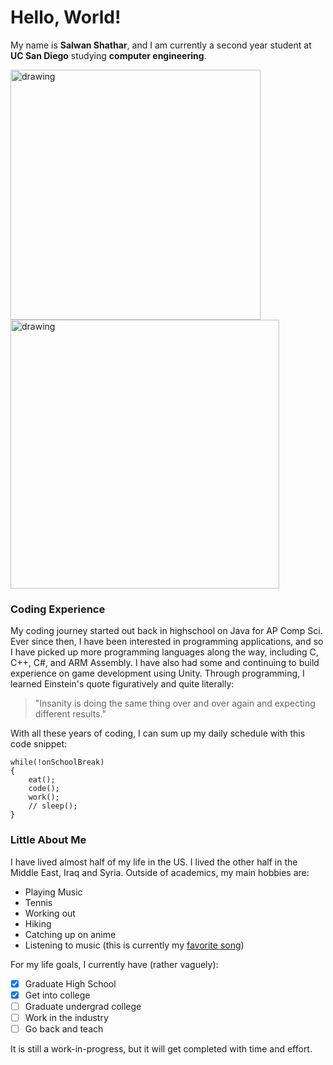 # Hello, World!
My name is **Salwan Shathar**, and I am currently a second year student at **UC San Diego** studying **computer engineering**. 

<img src="http://www.trippumbach.com/wp-content/uploads/2020/01/UCSD.jpg" alt="drawing" width="400"/> <img src="https://i.ytimg.com/vi/avZTQgLs064/maxresdefault.jpg" alt="drawing" width="430"/>

### Coding Experience
My coding journey started out back in highschool on Java for AP Comp Sci. 
Ever since then, I have been interested in programming applications, and so I have picked up more programming languages along the way, 
including C, C++, C#, and ARM Assembly. I have also had some and continuing to build experience on game development using Unity. Through programming, I learned Einstein's quote figuratively and quite literally:
> "Insanity is doing the same thing over and over again and expecting different results."

With all these years of coding, I can sum up my daily schedule with this code snippet:
```
while(!onSchoolBreak)
{
    eat();
    code();
    work();
    // sleep();
}
```

### Little About Me
I have lived almost half of my life in the US. I lived the other half in the Middle East, Iraq and Syria. Outside of academics, my main hobbies are:
- Playing Music
- Tennis
- Working out
- Hiking
- Catching up on anime
- Listening to music (this is currently my [favorite song](https://youtu.be/dQw4w9WgXcQ))

For my life goals, I currently have (rather vaguely):
- [x] Graduate High School
- [x] Get into college
- [ ] Graduate undergrad college
- [ ] Work in the industry
- [ ] Go back and teach

It is still a work-in-progress, but it will get completed with time and effort.
